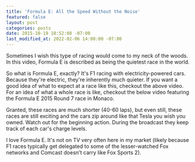 ```yaml
---
title: 'Formula E: All the Speed Without the Noise'
featured: false
layout: post
categories: posts
date: 2015-10-19 10:52:08 -07:00
last_modified_at: 2022-02-06 14:00:00 -07:00
---
```


Sometimes I wish this type of racing would come to my neck of the woods. In this video, Formula E is described as being the quietest race in the world.

So what is Formula E, exactly? It's F1 racing with electricity-powered cars. Because they're electric, they're inherently much quieter. If you want a good idea of what to expect at a race like this, checkout the above video. For an idea of what a whole race is like, checkout the below video featuring the Formula E 2015 Round 7 race in Monaco.

Granted, these races are much shorter (40-60 laps), but even still, these races are still exciting and the cars zip around like that Tesla you wish you owned. Watch out for the beginning action. During the broadcast they keep track of each car's charge levels.

I love Formula E. It's not on TV very often here in my market (likely because F1 races typically get delegated to some of the lesser-watched Fox networks and Comcast doesn't carry like Fox Sports 2).

